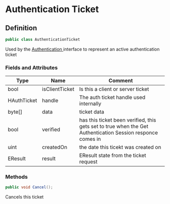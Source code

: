 # Authentication Ticket

## Definition

```csharp
public class AuthenticationTicket
```

Used by the [Authentication ](../api/authentication.md)interface to represent an active authentication ticket

### Fields and Attributes

| Type        | Name           | Comment                                                                                                    |
| ----------- | -------------- | ---------------------------------------------------------------------------------------------------------- |
| bool        | isClientTicket | Is this a client or server ticket                                                                          |
| HAuthTicket | handle         | The auth ticket handle used internally                                                                     |
| byte\[]     | data           | ticket data                                                                                                |
| bool        | verified       | has this ticket been verified, this gets set to true when the Get Authentication Session responce comes in |
| uint        | createdOn      | the date this ticekt was created on                                                                        |
| EResult     | result         | EResult state from the ticket request                                                                      |

### Methods

```csharp
public void Cancel();
```

Cancels this ticket
